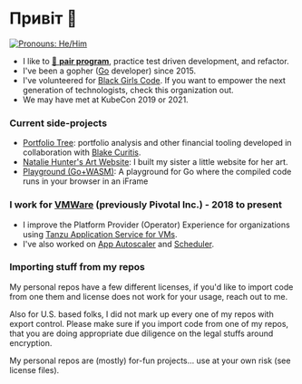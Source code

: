 <h1><span title="Привіт means 'Hi there' in ukrainian.">Привіт</span> 👋 </h1>

[![Pronouns: He/Him](https://img.shields.io/badge/Pronouons-He/Him-lightgrey)](https://www.mypronouns.org/he-him)

- I like to [🍐 **pair program**](https://www.pivotaltracker.com/blog/how-pair-programming-and-mob-programming-help-quickly-onboard-new-software-engineers), practice test driven development, and refactor.
- I've been a gopher ([Go](https://golang.org/) developer) since 2015.
- I've volunteered for [Black Girls Code](https://www.blackgirlscode.com/). If you want to empower the next generation of technologists, check this organization out.
- We may have met at KubeCon 2019 or 2021.

### Current side-projects
- [Portfolio Tree](https://portfoliotree.com): portfolio analysis and other financial tooling developed in collaboration with [Blake Curitis](https://github.com/curtisbw).
- [Natalie Hunter's Art Website](https://nataliehunterart.com/): I built my sister a little website for her art.
- [Playground (Go+WASM)](http://playground.cazador.codes): A playground for Go where the compiled code runs in your browser in an iFrame

### I work for [VMWare](https://www.vmware.com) (previously Pivotal Inc.) - 2018 to present

- I improve the Platform Provider (Operator) Experience for organizations using [Tanzu Application Service for VMs](https://tanzu.vmware.com/application-service).
- I've also worked on [App Autoscaler](https://docs.pivotal.io/application-service/2-10/appsman-services/autoscaler/about-app-autoscaler.html) and [Scheduler](https://docs.pivotal.io/scheduler/1-2/).

### Importing stuff from my repos

My personal repos have a few different licenses, if you'd like to import code from one them and license does not work for your usage, reach out to me.

Also for U.S. based folks, I did not mark up every one of my repos with export control. Please make sure if you import code from one of my repos, that you are doing appropriate due diligence on the legal stuffs around encryption.

My personal repos are (mostly) for-fun projects... use at your own risk (see license files).
